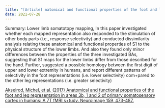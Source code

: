 ```yaml
---
title: "[Article] natomical and functional properties of the foot and leg r+epresentation in areas 3b, 1 and 2 of primary somatosensory cortex in humans: A 7T fMRI study"
date: 2021-07-28 
---
```



Summary: Lower limb somatotopy mapping, In this paper investigated whether each mapped representation also responded to the stimulation of other body parts 
(i.e., response selectivity) and conducted dissimilarity analysis relating these anatomical and functional properties of S1 to the physical structure of 
the lower limbs. And also they found only minor differences between the properties of the three investigated BAs, suggesting that S1 maps for the lower limbs 
differ from those described for the hand. Further, suggested a possible homology between the first digit of upper and lower extremity in humans, and report 
different patterns of selectivity in the foot representations (i.e. lower selectivity) com+pared to the other leg representations (i.e. greater selectivity)

<!-- ![Image](https://media.springernature.com/full/springer-static/image/art%3A10.1038%2Fs41593-020-0641-7/MediaObjects/41593_2020_641_Fig2_HTML.png#50) -->

[Akselrod, Michel, et al. (2017) Anatomical and functional properties of the foot and leg representation in areas 3b, 1 and 2 of primary somatosensory cortex in humans: A 7T fMRI s+tudy. Neuroimage 159, 473-487.
](https://www.sciencedirect.com/science/article/pii/S1053811917304901) <br/>

